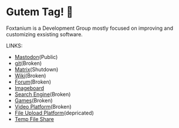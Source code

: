 # Gutem Tag! 👋

Foxtanium is a Development Group mostly focused on improving and customizing exsisting software.

LINKS:
- [Mastodon](https://social.hostnetwork.xyz)(Public)
- [git](https://git.hostnetwork.xyz)(Broken)
- [Matrix](https://chat.hostnetwork.xyz)(Shutdown)
- [Wiki](https://wiki.fjox.win/Foxtanium:Main_Page)(Broken)
- [Forum](https://forum.foxtanium.com)(Broken)
- [Imageboard](https://imageboard.foxtanium.com)
- [Search Engine](https://search.foxtanium.com)(Broken)
- [Games](https://games.foxtanium.com)(Broken)
- [Video Platform](https://v.fjox.win)(Broken)
- [File Upload Platform](https://share.hostnetwork.xyz)(depricated)
- [Temp File Share](https://send.hostnetwork.xyz)
<!--

**Here are some ideas to get you started:**

🙋‍♀️ A short introduction - what is your organization all about?
🌈 Contribution guidelines - how can the community get involved?
👩‍💻 Useful resources - where can the community find your docs? Is there anything else the community should know?
🍿 Fun facts - what does your team eat for breakfast?
🧙 Remember, you can do mighty things with the power of [Markdown](https://docs.github.com/github/writing-on-github/getting-started-with-writing-and-formatting-on-github/basic-writing-and-formatting-syntax)
-->

